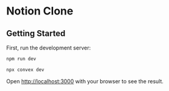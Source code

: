 # Notion Clone

## Getting Started

First, run the development server:

```bash
npm run dev

```

```bash
npx convex dev

```

Open [http://localhost:3000](http://localhost:3000) with your browser to see the result.
